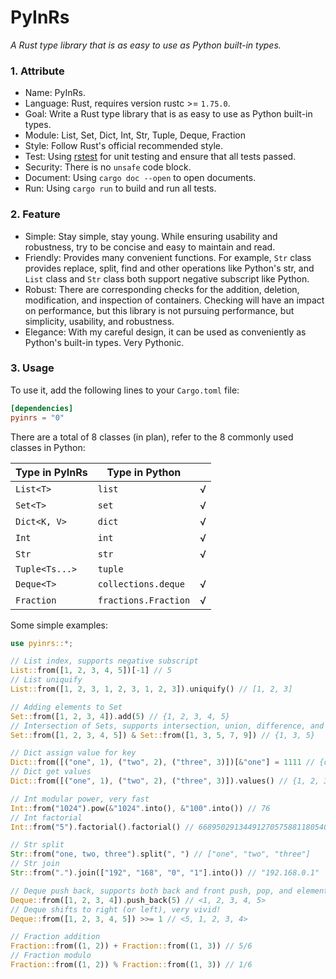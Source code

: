# PyInRs

_A Rust type library that is as easy to use as Python built-in types._

### 1. Attribute

- Name: PyInRs.
- Language: Rust, requires version rustc >= `1.75.0`.
- Goal: Write a Rust type library that is as easy to use as Python built-in types.
- Module: List, Set, Dict, Int, Str, Tuple, Deque, Fraction
- Style: Follow Rust's official recommended style.
- Test: Using [rstest](https://github.com/la10736/rstest) for unit testing and ensure that all tests passed.
- Security: There is no `unsafe` code block.
- Document: Using `cargo doc --open` to open documents.
- Run: Using `cargo run` to build and run all tests.

### 2. Feature

- Simple: Stay simple, stay young. While ensuring usability and robustness, try to be concise and easy to maintain and read.
- Friendly: Provides many convenient functions. For example, `Str` class provides replace, split, find and other operations like Python's str, and `List` class and `Str` class both support negative subscript like Python.
- Robust: There are corresponding checks for the addition, deletion, modification, and inspection of containers. Checking will have an impact on performance, but this library is not pursuing performance, but simplicity, usability, and robustness.
- Elegance: With my careful design, it can be used as conveniently as Python's built-in types. Very Pythonic.

### 3. Usage

To use it, add the following lines to your `Cargo.toml` file:

```toml
[dependencies]
pyinrs = "0"
```

There are a total of 8 classes (in plan), refer to the 8 commonly used classes in Python:

| Type in PyInRs | Type in Python       |     |
| -------------- | -------------------- | --- |
| `List<T>`      | `list`               | √   |
| `Set<T>`       | `set`                | √   |
| `Dict<K, V>`   | `dict`               | √   |
| `Int`          | `int`                | √   |
| `Str`          | `str`                | √   |
| `Tuple<Ts...>` | `tuple`              |     |
| `Deque<T>`     | `collections.deque`  | √   |
| `Fraction`     | `fractions.Fraction` | √   |

Some simple examples:

```rust
use pyinrs::*;

// List index, supports negative subscript
List::from([1, 2, 3, 4, 5])[-1] // 5
// List uniquify
List::from([1, 2, 3, 1, 2, 3, 1, 2, 3]).uniquify() // [1, 2, 3]

// Adding elements to Set
Set::from([1, 2, 3, 4]).add(5) // {1, 2, 3, 4, 5}
// Intersection of Sets, supports intersection, union, difference, and symmetric difference
Set::from([1, 2, 3, 4, 5]) & Set::from([1, 3, 5, 7, 9]) // {1, 3, 5}

// Dict assign value for key
Dict::from([("one", 1), ("two", 2), ("three", 3)])[&"one"] = 1111 // {one: 1111, three: 3, two: 2}
// Dict get values
Dict::from([("one", 1), ("two", 2), ("three", 3)]).values() // {1, 2, 3}

// Int modular power, very fast
Int::from("1024").pow(&"1024".into(), &"100".into()) // 76
// Int factorial
Int::from("5").factorial().factorial() // 668950291344912705758811805409037258675274633313802981029567135230163355...

// Str split
Str::from("one, two, three").split(", ") // ["one", "two", "three"]
// Str join
Str::from(".").join(["192", "168", "0", "1"].into()) // "192.168.0.1"

// Deque push back, supports both back and front push, pop, and element reference
Deque::from([1, 2, 3, 4]).push_back(5) // <1, 2, 3, 4, 5>
// Deque shifts to right (or left), very vivid!
Deque::from([1, 2, 3, 4, 5]) >>= 1 // <5, 1, 2, 3, 4>

// Fraction addition
Fraction::from((1, 2)) + Fraction::from((1, 3)) // 5/6
// Fraction modulo
Fraction::from((1, 2)) % Fraction::from((1, 3)) // 1/6
```
